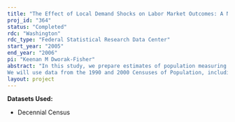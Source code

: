 ```yaml
---
title: "The Effect of Local Demand Shocks on Labor Market Outcomes: A Natural Experiment in the Aircraft Manufacturing Industry"
proj_id: "364"
status: "Completed"
rdc: "Washington"
rdc_type: "Federal Statistical Research Data Center"
start_year: "2005"
end_year: "2006"
pi: "Keenan M Dworak-Fisher"
abstract: "In this study, we prepare estimates of population measuring the effects of local labor demand shocks on the labor market outcomes and geographic migration of U.S. workers. To do so, we generate a valuable new set of geographic delineations that are consistently defined across the 1990–2000 decade in five states. Within these delineations, we create estimates of how labor market and demographic characteristics of the resident populations changed over the decade. To generate our estimates of labor market behavior, we exploit a natural experiment in the aircraft manufacturing industry during the 1990s: a variety of plausibly exogenous factors that combined to severely diminish aircraft manufacturing in several localities, creating local labor demand shocks. Due to the end of the Cold War, a recession, and a glut in the commercial aircraft market, employment in this industry fell by 25 percent between 1989 and 1999, with the decline concentrated early in the decade. In a related development, the industry also restructured during this decade; consolidations borne out of a need to maintain minimum economies of scale caused some localities to be especially hard-hit by the decline. At the same time, increased competition in the industry led to the increased adoption of lean production technologies that diminished employment in traditional aircraft manufacturing further. Because the aircraft manufacturing industry is so large, it comprises a significant proportion of employment in several areas where it experienced these severe declines. We generate our estimates of the labor market behavior populations by examining the changes of various population characteristics in these localities. We use our estimates of population characteristics within our newly defined geographic units to perform this analysis. 
We will use data from the 1990 and 2000 Censuses of Population, including geographic detail, to construct indexes measuring how wages, employment rates, and population changed over the 1990s within narrowly defined geographic areas, while controlling for demographic compositions of the areas. We match these indexes up with measures of changes in overall job availability in the areas based on publicly available data from the Regional Economic Information System (REIS). We use this linked database to estimate reduced form equations measuring the elasticities of wage, employment rate, and population of various demographic groups and sectors to the labor demand shock caused by aircraft manufacturing’s decline. This research will create a valuable intermediate product: a database of Census Bureau data that is linked across time through consistently defined geographic designations and linked with establishment-based measures of employment. This database will provide a useful tool for the improvement of data quality via improved sensitivity checks for data review, additional inputs to imputation for nonresponse, and establishment-based checks on employment information by place-of work that could be used in a benchmarking procedure. In addition, our research into creating geographic links and examining their use in the study of local labor markets will provide a valuable tool for evaluating the labor market designations created by the Census Bureau. The database will also provide an alternative starting point for future research involving geographic detail."
layout: project
---
```


**Datasets Used:**

  - Decennial Census 

